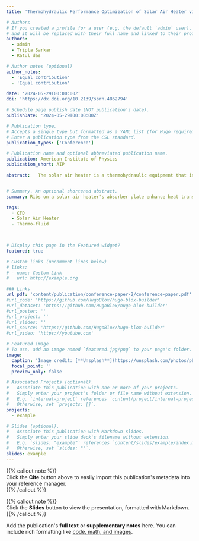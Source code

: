 ```yaml
---
title: 'Thermohydraulic Performance Optimization of Solar Air Heater via Tailored Inverted L-Shaped Rib: A CFD Investigation'

# Authors
# If you created a profile for a user (e.g. the default `admin` user), write the username (folder name) here
# and it will be replaced with their full name and linked to their profile.
authors:
  - admin
  - Tripta Sarkar
  - Ratul das

# Author notes (optional)
author_notes:
  - 'Equal contribution'
  - 'Equal contribution'

date: '2024-05-29T00:00:00Z'
doi: 'https://dx.doi.org/10.2139/ssrn.4862794'

# Schedule page publish date (NOT publication's date).
publishDate: '2024-05-29T00:00:00Z'

# Publication type.
# Accepts a single type but formatted as a YAML list (for Hugo requirements).
# Enter a publication type from the CSL standard.
publication_types: ['Conference']

# Publication name and optional abbreviated publication name.
publication: American Institute of Physics 
publication_short: AIP

abstract:   The solar air heater is a thermohydraulic equipment that increases convective heat transfer by artificially roughening the absorber plate with repeated ribs. In this study, 2-D Computational Fluid Dynamics (CFD) observation is done to analyze the properties of heat transfer and fluid flow friction of an artificially roughed Solar Air Heater (SAH) with inverted L-shaped ribs of varying thickness of relative roughness (0.2 ≤ t/e ≤ 0.8). The roughness parameters such as the thickness of relative roughness (0.2 ≤ t/e ≤ 0.8), the height of relative roughness (0.021 ≤ e/D ≤ 0.042), the pitch of constant relative roughness (P/e = 7.14) and Reynolds number (3800 ≤ Re ≤ 18000) are varied for the analysis. The impact of the thickness of relative roughness on the Thermohydraulic Performance Parameter (THPP) (Overall energy performance) is investigated in the study. Governing equations with RNG k-ε turbulence model are solved using ANSYS FLUENT. The contours of velocity, pressure, turbulent kinetic energy, and turbulent intensity are represented pictorially to understand the flow physics clearly. The study found that Nusselt Number (Nu), flow friction factor (f), and Thermohydraulic Performance Parameter (THPP) are greatly influenced by rib configurations. A maximum THPP of 1.69 is obtained using the rib configuration of t/e of 0.8 and e/D of 0.042.


# Summary. An optional shortened abstract.
summary: Ribs on a solar air heater's absorber plate enhance heat transfer by increasing turbulence and disrupting the boundary layer.

tags:
  - CFD
  - Solar Air Heater
  - Thermo-fluid
  


# Display this page in the Featured widget?
featured: true

# Custom links (uncomment lines below)
# links:
# - name: Custom Link
#   url: http://example.org

### Links
url_pdf: 'content/publication/conference-paper-2/conference-paper.pdf'
#url_code: 'https://github.com/HugoBlox/hugo-blox-builder'
#url_dataset: 'https://github.com/HugoBlox/hugo-blox-builder'
#url_poster: ''
#url_project: ''
#url_slides: ''
#url_source: 'https://github.com/HugoBlox/hugo-blox-builder'
#url_video: 'https://youtube.com'

# Featured image
# To use, add an image named `featured.jpg/png` to your page's folder.
image:
  caption: 'Image credit: [**Unsplash**](https://unsplash.com/photos/pLCdAaMFLTE)'
  focal_point: ''
  preview_only: false

# Associated Projects (optional).
#   Associate this publication with one or more of your projects.
#   Simply enter your project's folder or file name without extension.
#   E.g. `internal-project` references `content/project/internal-project/index.md`.
#   Otherwise, set `projects: []`.
projects:
  - example

# Slides (optional).
#   Associate this publication with Markdown slides.
#   Simply enter your slide deck's filename without extension.
#   E.g. `slides: "example"` references `content/slides/example/index.md`.
#   Otherwise, set `slides: ""`.
slides: example
---
```


{{% callout note %}}  
Click the **Cite** button above to easily import this publication's metadata into your reference manager.  
{{% /callout %}}

{{% callout note %}}  
Click the **Slides** button to view the presentation, formatted with Markdown.  
{{% /callout %}}

Add the publication's **full text** or **supplementary notes** here. You can include rich formatting like [code, math, and images](https://docs.hugoblox.com/content/writing-markdown-latex/).

